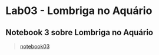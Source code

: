# Lab03 - Lombriga no Aquário

## Notebook 3 sobre Lombriga no Aquário

> [notebook03](notebook/c02oo/s02classe/s03lombriga)

